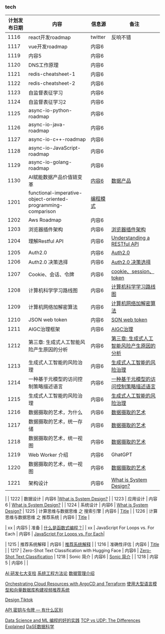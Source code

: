 ### tech

| 计划发布日期 | 内容 | 信息源 |备注|
|---------|---------|---------|-|
| 1116   | react开发roadmap   |   twitter |  反响不错|
| 1117   | vue开发roadmap   | 内容6   |  |
| 1119   | 内容5   | 内容6   |  |
| 1120   | DNS工作原理   | 内容6   |  |
| 1121   | redis-cheatsheet-1   | 内容6   |  |
| 1122   | redis-cheatsheet-2  | 内容6   |  |
| 1123   | 自监督表征学习  | 内容6   |  |
| 1124   | 自监督表征学习2  | 内容6   |  |
| 1125   | async-io-python-roadmap  | 内容6   |  |
| 1126   | async-io-java-roadmap  | 内容6   |  |
| 1127   | async-io-c++-roadmap  | 内容6   |  |
| 1128   | async-io-JavaScript-roadmap  | 内容6   |  |
| 1129   | async-io-golang-roadmap  | 内容6   |  |
| 1130   | AI赋能数据产品价值链变革  | [内容6](https://medium.com/@kyyberi/unlocking-the-future-of-data-products-business-focused-ai-agents-team-99cbfac8fa7a)   | [数据产品](https://waytoagi.feishu.cn/wiki/DaUTwIF1aiMPXlkAZsNcPJJgnsg?table=ldxC51iXCYvGX8D1) |
| 1201   | functional-imperative-object-oriented-programming-comparison  | [编程模式](https://www.digitalocean.com/community/tutorials/functional-imperative-object-oriented-programming-comparison)   |  
| 1202   | Aws Roadmap   | 内容6   |  |
| 1203   | 浏览器插件架构  | 内容6   | [浏览器插件架构](https://medium.com/@yoshi2586/architecture-of-chrome-extension-9188c026c069)|
| 1204   | 理解Restful API  | 内容6   | [Understanding a RESTful API](https://freedium.cfd/136f52b17975)|
| 1205   | Auth2.0   | 内容6   | [Auth2.0](https://freedium.cfd/https://medium.com/geekculture/oauth2-0-b763f865995) |
| 1206   | Auth2.0 决策选择   | 内容6   |[Auth2.0 决策选择](https://www.digitalocean.com/community/tutorials/an-introduction-to-oauth-2)  |
| 1207   |  Cookie、会话、令牌   | 内容6   | [cookie、session、token](https://freedium.cfd/https://medium.com/geekculture/cookies-session-token-d9f068cccdc6) |
| 1208   | 计算机科学学习路线图   | 内容6   | [计算机科学学习路线图](https://roadmap.sh/computer-science)|
| 1209   | 计算机网络加解密算法   | 内容6   | [计算机网络加解密算法](https://freedium.cfd/https://medium.com/thedevproject/computer-network-encryption-decryption-algorithm-5281f03e512c) |
| 1210   | JSON web token   | 内容6   |  [SON web token](https://freedium.cfd/https://medium.com/thedevproject/json-web-token-9bd75630b06a)|
| 1211   | AIGC治理框架   | 内容6   | [AIGC治理](https://mp.weixin.qq.com/s?__biz=Mzg4MTY2MzUyNA==&mid=2247569511&idx=2&sn=f3c164c3b6721c9857441b683f468bc7&chksm=cf611b2cf816923a09280dcb02f3e44e059db4423760f2bed7cdb2cfaed9fab6491e44a28829&scene=178&cur_album_id=3187743423251611652#rd) |
| 1212   | 第三章: 生成式人工智能风险产生原因的分析   | 内容6   | [第三章: 生成式人工智能风险产生原因的分析](https://mp.weixin.qq.com/s?__biz=Mzg4MTY2MzUyNA==&mid=2247571802&idx=2&sn=2a9103efff5c6dfdfee8d1650d03c21d&chksm=cf611211f8169b079b8c331c1e71610b32e26c11b7310f456fb8419e2e15e7e904283c051467&scene=178&cur_album_id=3187743423251611652#rd) |
| 1213   | 生成式人工智能的风险治理   | 内容6   |[生成式人工智能的风险治理](https://mp.weixin.qq.com/s?__biz=Mzg4MTY2MzUyNA==&mid=2247572197&idx=1&sn=d2d9769a3579c5c893228f645128085f&chksm=cf6111aef81698b8f965f479b84a5185e86a4c0ea33624628900550fbe2adac45354bc47be4e&scene=178&cur_album_id=3187743423251611652#rd)  |
| 1214   | 一种基于元模型的访问控制策略描述语言   | 内容6   | [一种基于元模型的访问控制策略描述语言](https://www.jos.org.cn/html/2020/2/5624.htm) |
| 1215   | 生成式人工智能的风险治理   | 内容6   |[生成式人工智能的风险治理](https://mp.weixin.qq.com/s?__biz=Mzg4MTY2MzUyNA==&mid=2247572197&idx=1&sn=d2d9769a3579c5c893228f645128085f&chksm=cf6111aef81698b8f965f479b84a5185e86a4c0ea33624628900550fbe2adac45354bc47be4e&scene=178&cur_album_id=3187743423251611652#rd)  |
| 1216   | 数据摄取的艺术，为什么   | 内容6   | [数据摄取的艺术](https://medium.com/@meskensjan/the-art-of-data-ingestion-powering-analytics-from-operational-sources-467552d6c9a2) |
| 1217   |  数据摄取的艺术，统一存储   | 内容6   | [数据摄取的艺术](https://medium.com/@meskensjan/the-art-of-data-ingestion-powering-analytics-from-operational-sources-467552d6c9a2) |
| 1218   |  数据摄取的艺术，统一视图   | 内容6   | [数据摄取的艺术](https://medium.com/@meskensjan/the-art-of-data-ingestion-powering-analytics-from-operational-sources-467552d6c9a2) |
| 1219   | Web Worker 介绍   | 内容6   | GhatGPT |
| 1220   |  数据摄取的艺术，统一视图   | 内容6   | [数据摄取的艺术](https://medium.com/@meskensjan/the-art-of-data-ingestion-powering-analytics-from-operational-sources-467552d6c9a2) |
| 1221   | 架构设计   | 内容6   | [What is System Design?](https://freedium.cfd/https://medium.com/coders-mojo/complete-system-design-series-part-1-45bf9c8654bc)
 |
| 1222   | 数据设计   | 内容6   |[What is System Design?](https://freedium.cfd/https://medium.com/coders-mojo/complete-system-design-series-part-1-45bf9c8654bc)
  |
| 1223   | 应用设计   | 内容6   | [What is System Design?](https://freedium.cfd/https://medium.com/coders-mojo/complete-system-design-series-part-1-45bf9c8654bc)
 |
 | 1224   | 系统设计   | 内容6   | [What is System Design?](https://freedium.cfd/https://medium.com/coders-mojo/complete-system-design-series-part-1-45bf9c8654bc)
 | 1225   | 计算思维与数据思维 之 搜索引擎  | 内容6   | [Title](https://github.com/will-ww/IntroDaSE/blob/master/PPT/01%20%E7%BB%AA%E8%AE%BA.pptx) |
 | 1226   | 计算思维与数据思维 之 推荐系统  | 内容6   | [Title](https://github.com/will-ww/IntroDaSE/blob/master/PPT/01%20%E7%BB%AA%E8%AE%BA.pptx) |


| xx   | 内容5   | 准备   |  [什么是函数式编程？](https://freedium.cfd/https://javascript.plainenglish.io/what-is-functional-programming-29fb5bbe8dd8)|
| xx   | JavaScript For Loops vs. For Each   | 内容6   |  [JavaScript For Loops vs. For Each](https://freedium.cfd/39a1378f14d7)|

| 1215   | 推荐系统解释   | 内容6   | [推荐系统解释](https://freedium.cfd/a42fc60591ed) |
| 1216   | 准确性评估   | 内容6   | [Title](https://freedium.cfd/1e1f5aca182f) |
| 1217   | Zero-Shot Text Classification with Hugging Face   | 内容6   | [Zero-Shot Text Classification](https://freedium.cfd/7f533ba83cd6) 
| 1218   | Sonic 简介   | 内容6   | [Sonic 简介](https://github.com/bytedance/sonic/blob/main/docs/INTRODUCTION_ZH_CN.md) |
| 1218   | 内容5   | 内容6   |  |

[AI 研发七大支柱](https://mp.weixin.qq.com/s?__biz=MjM5ODczMDc1Mw==&mid=2651858317&idx=1&sn=57ba0687e8a200d442ee11943a99281e&chksm=bd22c8e38a5541f5443ebdeba45a55a96b7b6fbe79e44b1fe5a1e464c1eb31ffe0ecb7a06c88&cur_album_id=1756908469762195457&scene=189#wechat_redirect)
[系统工程方法论](https://mp.weixin.qq.com/s?__biz=MjM5ODczMDc1Mw==&mid=2651851707&idx=1&sn=868b5eae904b0ba7a001a00cd8347748&chksm=bd22e6d58a556fc30dcd84bcd560ef3dc3090e9aced2f9ddb1dd37676e4cf2e399f099d3b05a&scene=21#wechat_redirect)
[数据管理介绍](https://piethein.medium.com/medallion-architecture-best-practices-for-managing-bronze-silver-and-gold-486de7c90055)

[Orchestrating Cloud Resources with ArgoCD and Terraform](https://levelup.gitconnected.com/orchestrating-cloud-resources-with-argocd-and-terraform-0e8a16ee24c7)
[使用大型语言模型和向量数据库构建视频推荐系统](https://freedium.cfd/https://pub.towardsai.net/how-i-built-a-video-recommendation-system-using-large-language-models-and-vector-database-5becc67f776e)

[Design Tiktok](https://medium.com/coders-mojo/day-17-of-system-design-case-studies-series-design-tiktok-58e5a93bcfb5)

[API 密钥与令牌 — 有什么区别](https://medium.com/momento-serverless/api-keys-vs-tokens-whats-the-difference-b3358b664ea6)

[Data Science and ML
](https://freedium.cfd/https://medium.com/coders-mojo/day-1-day-60-quick-recap-of-60-days-of-data-science-and-ml-6fc021643d1)
[编程的好的实践](https://medium.com/@alexzelinsky124/list/programming-best-practices-09ef36a59165)
[TCP vs UDP: The Differences Explained](https://levelup.gitconnected.com/tcp-vs-udp-the-differences-explained-c2b9a88017d9)
[DaSE数据科学](https://github.com/will-ww/IntroDaSE/blob/master/PPT/00%20%E8%AF%BE%E7%A8%8B%E4%BB%8B%E7%BB%8D.pptx)